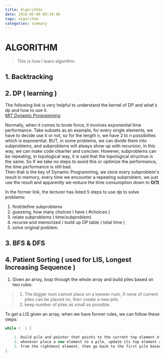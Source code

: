 ```yaml
---
title: Algorithms
date: 2018-05-09 09:34:46
tags: algorithm
categories: summary
---
```


# ALGORITHM

>This is how I learn algorithm.

<!--more-->


## 1. Backtracking

## 2. DP ( learning ) 
The following link is very helpful to understand the kernel of DP and what's dp and how to use it.  
[MIT Dynamic Programming](https://ocw.mit.edu/courses/electrical-engineering-and-computer-science/6-006-introduction-to-algorithms-fall-2011/lecture-videos/lecture-20-dynamic-programming-ii-text-justification-blackjack/)  

Normally, when it comes to brute force, it involves exponential time performance. Take subsets as an example, for every single elements, we have  to decide use it or not, so for the length n, we have 2 to n possibilites which is exponential. BUT, in some problems, we can divide them into subproblems, and subproblems will always show up with recursion, in this way, we can make code clearlier and conciser. However, subproblems can be repeating, in topological way, it is said that the topological structrue is the same. So if we take no steps to avoid this or optimize the performance, the time performance is still bad.  
Then that is the key of Dynamic Programming, we store every subproblem's result in memory, every time we encounter a repeating subproblem, we just use the result and apparently we reduce the time consumption down to **O(1)**

In the former link, the lecturer has listed 5 steps to use dp to solve problems:  
1. find/define subproblems 
2. guessing, how many choices I have  ( #choices )
3. relate subproblems ( time/subproblem)
4. recurse and memorized / build up DP table ( total time )
5. solve original problem.





## 3. BFS & DFS

## 4. Patient Sorting ( used for LIS, Longest Increasing Sequence )

1. Given an array, loop through the whole array and build piles based on two rules:
> 1) The bigger num cannot place on a lowwer num, if none of current piles can be placed on, then create a new pile;
> 2) keep number of piles as small as possible.

To get a LIS given an array, when we have former rules, we can follow these steps:
``` java
while (  ) {
    
    1. build pile and pointer that points to the current top element of the pile
    2. whenever place a new element to a pile, update its top element and its pointer to previous pile's top elements.  
    3. from the rightmost element, then go back to the first pile based on the pointer value, and we will get the target LIS.
}
```